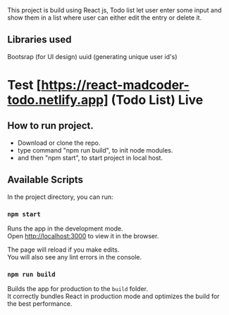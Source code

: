 This project is build using React js, Todo list let user enter some input and show them in a list where user can either edit the entry or delete it.

## Libraries used

Bootsrap (for UI design)
uuid (generating unique user id's)

# Test [https://react-madcoder-todo.netlify.app] (Todo List) Live

## How to run project.

- Download or clone the repo.
- type command "npm run build", to init node modules.
- and then "npm start", to start project in local host.

## Available Scripts

In the project directory, you can run:

### `npm start`

Runs the app in the development mode.<br />
Open [http://localhost:3000](http://localhost:3000) to view it in the browser.

The page will reload if you make edits.<br />
You will also see any lint errors in the console.

### `npm run build`

Builds the app for production to the `build` folder.<br />
It correctly bundles React in production mode and optimizes the build for the best performance.
